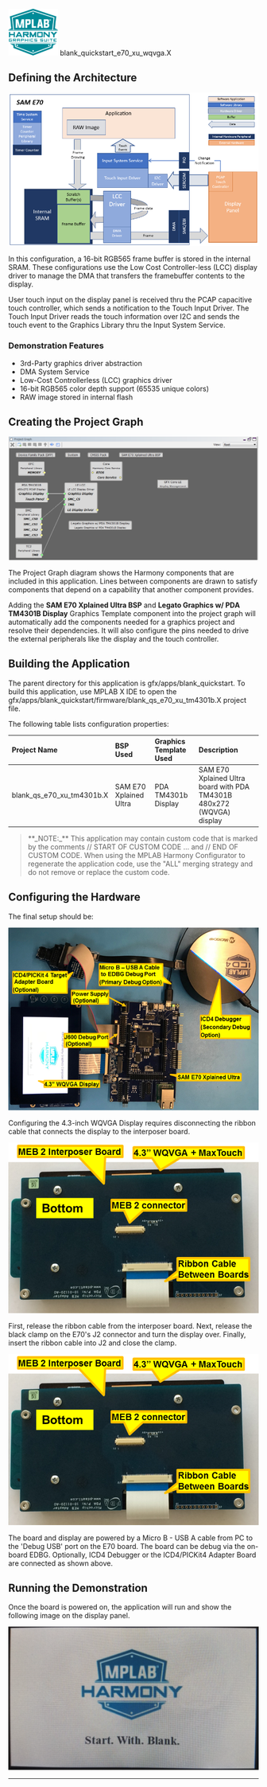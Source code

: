 
![](../../../../docs/images/mhgs.png) blank\_quickstart\_e70\_xu\_wqvga.X

Defining the Architecture
-------------------------

![](../../../../docs/html/blank_qs_e70_xu_wqvga_arch.png)

In this configuration, a 16-bit RGB565 frame buffer is stored in the internal SRAM. These configurations use the Low Cost Controller-less (LCC) display driver to manage the DMA that transfers the framebuffer contents to the display.

User touch input on the display panel is received thru the PCAP capacitive touch controller, which sends a notification to the Touch Input Driver. The Touch Input Driver reads the touch information over I2C and sends the touch event to the Graphics Library thru the Input System Service.

### Demonstration Features

-   3rd-Party graphics driver abstraction
-   DMA System Service
-   Low-Cost Controllerless (LCC) graphics driver
-   16-bit RGB565 color depth support (65535 unique colors)
-   RAW image stored in internal flash

Creating the Project Graph
--------------------------

![](../../../../docs/html/blank_qs_e70_xu_tm4301b_pg.png)

The Project Graph diagram shows the Harmony components that are included in this application. Lines between components are drawn to satisfy components that depend on a capability that another component provides.

Adding the **SAM E70 Xplained Ultra BSP** and **Legato Graphics w/ PDA TM4301B Display** Graphics Template component into the project graph will automatically add the components needed for a graphics project and resolve their dependencies. It will also configure the pins needed to drive the external peripherals like the display and the touch controller.

Building the Application
------------------------

The parent directory for this application is gfx/apps/blank\_quickstart. To build this application, use MPLAB X IDE to open the gfx/apps/blank\_quickstart/firmware/blank\_qs\_e70\_xu\_tm4301b.X project file.

The following table lists configuration properties:

|Project Name|BSP Used|Graphics Template Used|Description|
|:-----------|:-------|:---------------------|:----------|
|blank\_qs\_e70\_xu\_tm4301b.X|SAM E70 Xplained Ultra|PDA TM4301b Display|SAM E70 Xplained Ultra board with PDA TM4301B 480x272 (WQVGA) display|

> \*\*\_NOTE:\_\*\* This application may contain custom code that is marked by the comments // START OF CUSTOM CODE ... and // END OF CUSTOM CODE. When using the MPLAB Harmony Configurator to regenerate the application code, use the "ALL" merging strategy and do not remove or replace the custom code.

Configuring the Hardware
------------------------

The final setup should be:

![](../../../../docs/html/e70_xu_tm4301b_conf1.png)

Configuring the 4.3-inch WQVGA Display requires disconnecting the ribbon cable that connects the display to the interposer board.

![](../../../../docs/html/e70_xu_tm4301b_conf2.png)

First, release the ribbon cable from the interposer board. Next, release the black clamp on the E70's J2 connector and turn the display over. Finally, insert the ribbon cable into J2 and close the clamp.

![](../../../../docs/html/e70_xu_tm4301b_conf2.png)

The board and display are powered by a Micro B - USB A cable from PC to the 'Debug USB' port on the E70 board.  The board can be debug via the on-board EDBG.  Optionally, ICD4 Debugger or the ICD4/PICKit4 Adapter Board are connected as shown above.


Running the Demonstration
-------------------------

Once the board is powered on, the application will run and show the following image on the display panel.

![](../../../../docs/html/blank_quickstart.png)

* * * * *

 
